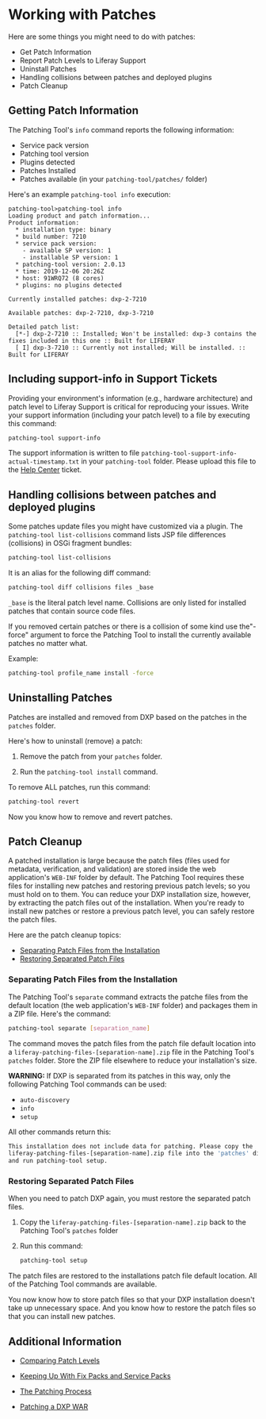 # Working with Patches

Here are some things you might need to do with patches:

- Get Patch Information
- Report Patch Levels to Liferay Support
- Uninstall Patches
- Handling collisions between patches and deployed plugins
- Patch Cleanup

## Getting Patch Information 

The Patching Tool's `info` command reports the following information:

- Service pack version 
- Patching tool version 
- Plugins detected 
- Patches Installed
- Patches available (in your `patching-tool/patches/` folder)

Here's an example `patching-tool info` execution:

``` 
patching-tool>patching-tool info
Loading product and patch information...
Product information:
  * installation type: binary
  * build number: 7210
  * service pack version:
    - available SP version: 1
    - installable SP version: 1
  * patching-tool version: 2.0.13
  * time: 2019-12-06 20:26Z
  * host: 91WRQ72 (8 cores)
  * plugins: no plugins detected

Currently installed patches: dxp-2-7210

Available patches: dxp-2-7210, dxp-3-7210

Detailed patch list:
  [*-] dxp-2-7210 :: Installed; Won't be installed: dxp-3 contains the fixes included in this one :: Built for LIFERAY
  [ I] dxp-3-7210 :: Currently not installed; Will be installed. :: Built for LIFERAY
```

## Including support-info in Support Tickets

Providing your environment's information (e.g., hardware architecture) and patch level to Liferay Support is critical for reproducing your issues. Write your support information (including your patch level) to a file by executing this command: 

```bash
patching-tool support-info
```

The support information is written to file `patching-tool-support-info-actual-timestamp.txt` in your `patching-tool` folder. Please upload this file to the [Help Center](https://help.liferay.com/hc) ticket.

## Handling collisions between patches and deployed plugins

Some patches update files you might have customized via a plugin. The `patching-tool list-collisions` command lists  JSP file differences (collisions) in OSGi fragment bundles:

```bash
patching-tool list-collisions
```

It is an alias for the following diff command:

```bash
patching-tool diff collisions files _base
```

`_base` is the literal patch level name. Collisions are only listed for
installed patches that contain source code files. 

If you removed certain patches or there is a collision of some kind use the"-force" argument to force the Patching Tool to install the currently available patches no matter what.

Example:

```bash
patching-tool profile_name install -force
```

## Uninstalling Patches 

Patches are installed and removed from DXP based on the patches in the `patches` folder. 

Here's how to uninstall (remove) a patch:

1.  Remove the patch from your `patches` folder. 

2.  Run the `patching-tool install` command. 

To remove ALL patches, run this command:

```bash
patching-tool revert
```

Now you know how to remove and revert patches. 

## Patch Cleanup 

A patched installation is large because the patch files (files used for metadata, verification, and validation) are stored inside the web application's `WEB-INF` folder by default. The Patching Tool requires these files for installing new patches and restoring previous patch levels; so you must hold on to them. You can reduce your DXP installation size, however, by extracting the patch files out of the installation. When you're ready to install new patches or restore a previous patch level, you can safely restore the patch files. 

Here are the patch cleanup topics:

- [Separating Patch Files from the Installation](#separating-patch-files-from-the-installation)
- [Restoring Separated Patch Files](#restoring-separated-patch-files)

### Separating Patch Files from the Installation

The Patching Tool's `separate` command extracts the patche files from the default location (the web application's `WEB-INF` folder) and packages them in a ZIP file. Here's the command:

```bash
patching-tool separate [separation_name] 
```

The command moves the patch files from the patch file default location into a `liferay-patching-files-[separation-name].zip` file in the Patching Tool's `patches` folder. Store the ZIP file elsewhere to reduce your installation's size. 

**WARNING:** If DXP is separated from its patches in this way, only the following Patching Tool commands can be used:

- `auto-discovery`
- `info`
- `setup`

All other commands return this:

```bash
This installation does not include data for patching. Please copy the
liferay-patching-files-[separation-name].zip file into the 'patches' directory
and run patching-tool setup. 
```

### Restoring Separated Patch Files
 
When you need to patch DXP again, you must restore the separated patch files. 

1. Copy the `liferay-patching-files-[separation-name].zip` back to the Patching Tool's `patches` folder

1. Run this command:

    ```bash 
    patching-tool setup
    ```

The patch files are restored to the installations patch file default location. All of the Patching Tool commands are available. 

You now know how to store patch files so that your DXP installation doesn't take up unnecessary space. And you know how to restore the patch files so that you can install new patches. 

## Additional Information

- [Comparing Patch Levels](../08-reference/06-comparing-patch-levels.md) 

- [Keeping Up With Fix Packs and Service Packs](./11-keeping-up-with-fix-packs.md)

- [The Patching Process](./05-the-patching-process.md)

- [Patching a DXP WAR](./06-patching-a-dxp-war.md)
